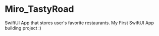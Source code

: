 # Miro_TastyRoad
SwiftUI App that stores user's favorite restaurants. My First SwiftUI App building project :)
